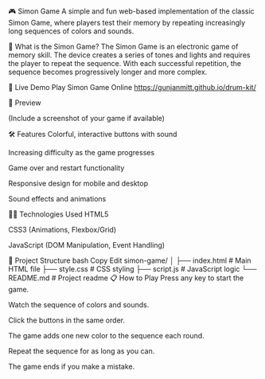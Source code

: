 🎮 Simon Game
A simple and fun web-based implementation of the classic Simon Game, where players test their memory by repeating increasingly long sequences of colors and sounds.

🧠 What is the Simon Game?
The Simon Game is an electronic game of memory skill. The device creates a series of tones and lights and requires the player to repeat the sequence. With each successful repetition, the sequence becomes progressively longer and more complex.

🚀 Live Demo
Play Simon Game Online
https://gunjanmitt.github.io/drum-kit/


📸 Preview

(Include a screenshot of your game if available)

🛠️ Features
Colorful, interactive buttons with sound

Increasing difficulty as the game progresses

Game over and restart functionality

Responsive design for mobile and desktop

Sound effects and animations

🧑‍💻 Technologies Used
HTML5

CSS3 (Animations, Flexbox/Grid)

JavaScript (DOM Manipulation, Event Handling)

📂 Project Structure
bash
Copy
Edit
simon-game/
│
├── index.html        # Main HTML file
├── style.css         # CSS styling
├── script.js         # JavaScript logic
└── README.md         # Project readme
📋 How to Play
Press any key to start the game.

Watch the sequence of colors and sounds.

Click the buttons in the same order.

The game adds one new color to the sequence each round.

Repeat the sequence for as long as you can.

The game ends if you make a mistake.
